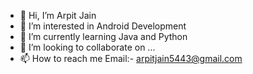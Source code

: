 - 👋 Hi, I’m Arpit Jain
- 👀 I’m interested in Android Development
- 🌱 I’m currently learning Java and Python
- 💞️ I’m looking to collaborate on ...
- 📫 How to reach me Email:- arpitjain5443@gmail.com

<!---
arpitjain5443/arpitjain5443 is a ✨ special ✨ repository because its `README.md` (this file) appears on your GitHub profile.
You can click the Preview link to take a look at your changes.
--->
